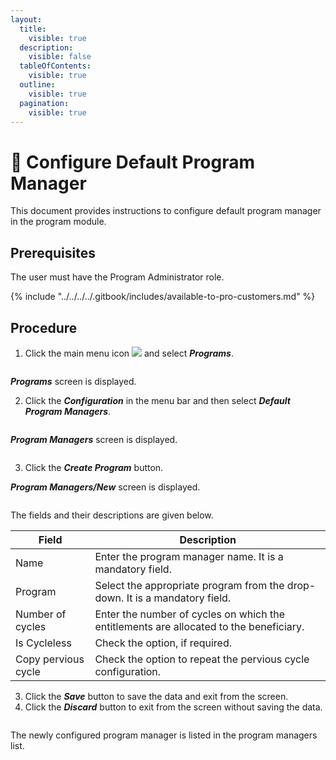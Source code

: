 ```yaml
---
layout:
  title:
    visible: true
  description:
    visible: false
  tableOfContents:
    visible: true
  outline:
    visible: true
  pagination:
    visible: true
---
```


# 📔 Configure Default Program Manager

This document provides instructions to configure default program manager in the program module.

## Prerequisites

The user must have the Program Administrator role.

{% include "../../../../.gitbook/includes/available-to-pro-customers.md" %}

## Procedure

1. Click the main menu icon ![](../../../../.gitbook/assets/main-menu.png) and select _**Programs**_.

<figure><img src="../../../../.gitbook/assets/menu-program (1).png" alt=""><figcaption></figcaption></figure>

_**Programs**_ screen is displayed.

2. Click the _**Configuration**_ in the menu bar and then select _**Default Program Managers**_.

<figure><img src="../../../../.gitbook/assets/configuration-program-manager.png" alt=""><figcaption></figcaption></figure>

_**Program Managers**_ screen is displayed.

<figure><img src="../../../../.gitbook/assets/program-managers.png" alt=""><figcaption></figcaption></figure>

3. Click the _**Create Program**_ button.

_**Program Managers/New**_ screen is displayed.

<figure><img src="../../../../.gitbook/assets/program-managers-new (1).png" alt=""><figcaption></figcaption></figure>

The fields and their descriptions are given below.

| Field               | Description                                                                            |
| ------------------- | -------------------------------------------------------------------------------------- |
| Name                | Enter the program manager name. It is a mandatory field.                               |
| Program             | Select the appropriate program from the drop-down. It is a mandatory field.            |
| Number of cycles    | Enter the number of cycles on which the entitlements are allocated to the beneficiary. |
| Is Cycleless        | Check the option, if required.                                                         |
| Copy pervious cycle | Check the option to repeat the pervious cycle configuration.                           |

3. Click the _**Save**_ button to save the data and exit from the screen.
4. Click the _**Discard**_ button to exit from the screen without saving the data.

<figure><img src="../../../../.gitbook/assets/program-managers-new-data.png" alt=""><figcaption></figcaption></figure>

The newly configured program manager is listed in the program managers list.

<figure><img src="../../../../.gitbook/assets/program-managers-dashboard.png" alt=""><figcaption></figcaption></figure>
